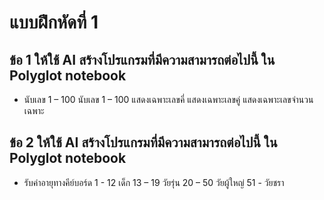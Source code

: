 # แบบฝึกหัดที่ 1
## ข้อ 1 ให้ใช้ AI สร้างโปรแกรมที่มีความสามารถต่อไปนี้ ใน Polyglot notebook
- นับเลข 1 – 100
นับเลข 1 – 100
แสดงเฉพาะเลขคี่
แสดงเฉพาะเลขคู่
แสดงเฉพาะเลขจำนวนเฉพาะ

## ข้อ 2 ให้ใช้ AI สร้างโปรแกรมที่มีความสามารถต่อไปนี้ ใน Polyglot notebook
- รับค่าอายุทางคีย์บอร์ด
1 - 12 เด็ก
13 – 19 วัยรุ่น
20 – 50 วัยผู้ใหญ่
51 - วัยชรา
